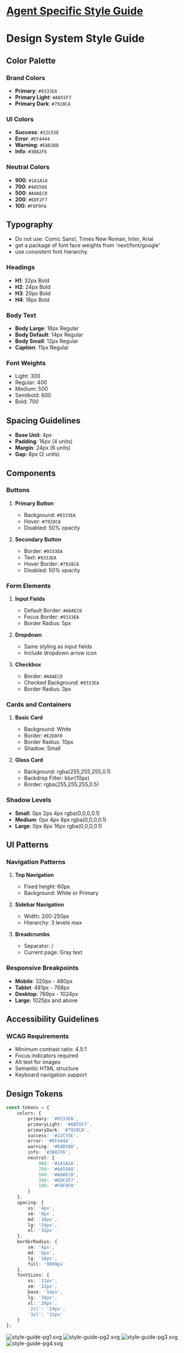 # [Agent Specific Style Guide](./agents-style-guide-README.md)

# Design System Style Guide

## Color Palette

### Brand Colors
- **Primary**: `#9333EA`
- **Primary Light**: `#A855F7`
- **Primary Dark**: `#7928CA`

### UI Colors
- **Success**: `#22C55E`
- **Error**: `#EF4444`
- **Warning**: `#EAB308`
- **Info**: `#3B82F6`

### Neutral Colors
- **900**: `#1A1A1A`
- **700**: `#4A5568`
- **500**: `#A0AEC0`
- **200**: `#EDF2F7`
- **100**: `#F8F9FA`

## Typography

- Do not use: Comic Sans!, Times New Roman, Inter, Arial 
- get a package of font face weights from 'next/font/google'  
- use consistent font hierarchy.

### Headings
- **H1**: 32px Bold
- **H2**: 24px Bold
- **H3**: 20px Bold
- **H4**: 18px Bold

### Body Text
- **Body Large**: 16px Regular
- **Body Default**: 14px Regular
- **Body Small**: 12px Regular
- **Caption**: 11px Regular

### Font Weights
- Light: 300
- Regular: 400
- Medium: 500
- Semibold: 600
- Bold: 700

## Spacing Guidelines
- **Base Unit**: 4px
- **Padding**: 16px (4 units)
- **Margin**: 24px (6 units)
- **Gap**: 8px (2 units)

## Components

### Buttons
1. **Primary Button**
   - Background: `#9333EA`
   - Hover: `#7928CA`
   - Disabled: 50% opacity
   
2. **Secondary Button**
   - Border: `#9333EA`
   - Text: `#9333EA`
   - Hover Border: `#7928CA`
   - Disabled: 50% opacity

### Form Elements
1. **Input Fields**
   - Default Border: `#A0AEC0`
   - Focus Border: `#9333EA`
   - Border Radius: 5px
   
2. **Dropdown**
   - Same styling as input fields
   - Include dropdown arrow icon
   
3. **Checkbox**
   - Border: `#A0AEC0`
   - Checked Background: `#9333EA`
   - Border Radius: 3px

### Cards and Containers
1. **Basic Card**
   - Background: White
   - Border: `#E2E8F0`
   - Border Radius: 10px
   - Shadow: Small

2. **Glass Card**
   - Background: rgba(255,255,255,0.1)
   - Backdrop Filter: blur(10px)
   - Border: rgba(255,255,255,0.5)

### Shadow Levels
- **Small**: 0px 2px 4px rgba(0,0,0,0.1)
- **Medium**: 0px 4px 8px rgba(0,0,0,0.1)
- **Large**: 0px 8px 16px rgba(0,0,0,0.1)

## UI Patterns

### Navigation Patterns
1. **Top Navigation**
   - Fixed height: 60px
   - Background: White or Primary
   
2. **Sidebar Navigation**
   - Width: 200-250px
   - Hierarchy: 3 levels max

3. **Breadcrumbs**
   - Separator: /
   - Current page: Gray text

### Responsive Breakpoints
- **Mobile**: 320px - 480px
- **Tablet**: 481px - 768px
- **Desktop**: 769px - 1024px
- **Large**: 1025px and above

## Accessibility Guidelines

### WCAG Requirements
- Minimum contrast ratio: 4.5:1
- Focus indicators required
- Alt text for images
- Semantic HTML structure
- Keyboard navigation support

## Design Tokens

```typescript
const tokens = {
    colors: {
        primary: '#9333EA',
        primaryLight: '#A855F7',
        primaryDark: '#7928CA',
        success: '#22C55E',
        error: '#EF4444',
        warning: '#EAB308',
        info: '#3B82F6',
        neutral: {
            900: '#1A1A1A',
            700: '#4A5568',
            500: '#A0AEC0',
            200: '#EDF2F7',
            100: '#F8F9FA'
        }
    },
    spacing: {
        xs: '4px',
        sm: '8px',
        md: '16px',
        lg: '24px',
        xl: '32px'
    },
    borderRadius: {
        sm: '4px',
        md: '8px',
        lg: '16px',
        full: '9999px'
    },
    fontSizes: {
        xs: '11px',
        sm: '12px',
        base: '14px',
        lg: '16px',
        xl: '20px',
        '2xl': '24px',
        '3xl': '32px'
    }
};
```

![style-guide-pg1.svg](style-guide-pg1.svg)
![style-guide-pg2.svg](style-guide-pg2.svg)
![style-guide-pg3.svg](style-guide-pg3.svg)
![style-guide-pg4.svg](style-guide-pg4.svg)